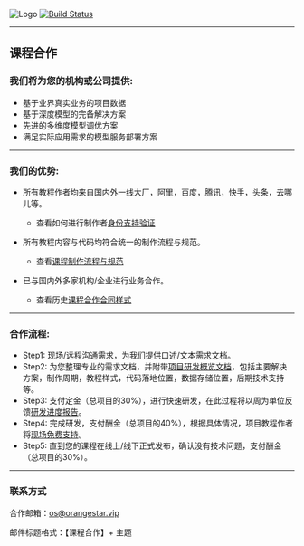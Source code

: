 
![Logo](http://www.tisv.cn/img/logo.png)
[![Build Status](http://www.tisv.cn/img/badge.svg)](http://www.tisv.cn/) 

---

## 课程合作

### 我们将为您的机构或公司提供:

* 基于业界真实业务的项目数据
* 基于深度模型的完备解决方案
* 先进的多维度模型调优方案
* 满足实际应用需求的模型服务部署方案


---

### 我们的优势:

* 所有教程作者均来自国内外一线大厂，阿里，百度，腾讯，快手，头条，去哪儿等。
   * 查看如何进行制作者[身份支持验证]()

* 所有教程内容与代码均符合统一的制作流程与规范。
   * 查看[课程制作流程与规范]()

* 已与国内外多家机构/企业进行业务合作。
   * 查看历史[课程合作合同样式]()

---

### 合作流程:

* Step1: 现场/远程沟通需求，为我们提供口述/文本[需求文档]()。
* Step2: 为您整理专业的需求文档，并附带[项目研发概览文档]()，包括主要解决方案，制作周期，教程样式，代码落地位置，数据存储位置，后期技术支持等。
* Step3: 支付定金（总项目的30%），进行快速研发，在此过程将以周为单位反馈[研发进度报告]()。
* Step4: 完成研发，支付酬金（总项目的40%），根据具体情况，项目教程作者将[现场免费支持]()。
* Step5: 直到您的课程在线上/线下正式发布，确认没有技术问题，支付酬金（总项目的30%）。



---

### 联系方式

合作邮箱：os@orangestar.vip

邮件标题格式：【课程合作】+ 主题
